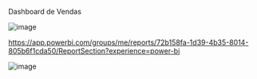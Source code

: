 Dashboard de Vendas

![image](https://github.com/Maia-Polonio/Dashboard_Vendas_Data_Travel/assets/131725481/597bb4f5-482f-43ed-b27f-7bcb67e585ff)

https://app.powerbi.com/groups/me/reports/72b158fa-1d39-4b35-8014-805b6f1cda50/ReportSection?experience=power-bi

![image](https://github.com/user-attachments/assets/c39a5ced-f7da-4f31-bfe5-0da0485e3077)

